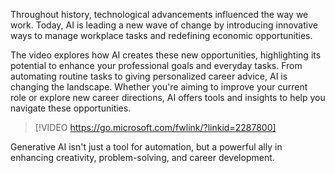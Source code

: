 Throughout history, technological advancements influenced the way we work. Today, AI is leading a new wave of change by introducing innovative ways to manage workplace tasks and redefining economic opportunities.

The video explores how AI creates these new opportunities, highlighting its potential to enhance your professional goals and everyday tasks. From automating routine tasks to giving personalized career advice, AI is changing the landscape. Whether you're aiming to improve your current role or explore new career directions, AI offers tools and insights to help you navigate these opportunities.

> [!VIDEO https://go.microsoft.com/fwlink/?linkid=2287800]

Generative AI isn't just a tool for automation, but a powerful ally in enhancing creativity, problem-solving, and career development.
